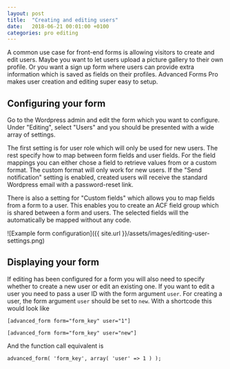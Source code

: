 ```yaml
---
layout: post
title:  "Creating and editing users"
date:   2018-06-21 00:01:00 +0100
categories: pro editing
---
```


A common use case for front-end forms is allowing visitors to create and edit users. Maybe you want to let users upload a picture gallery to their own profile. Or you want a sign up form where users can provide extra information which is saved as fields on their profiles. Advanced Forms Pro makes user creation and editing super easy to setup.

## Configuring your form

Go to the Wordpress admin and edit the form which you want to configure. Under "Editing", select "Users" and you should be presented with a wide array of settings.

The first setting is for user role which will only be used for new users. The rest specify how to map between form fields and user fields. For the field mappings you can either chose a field to retrieve values from or a custom format. The custom format will only work for new users. If the "Send notification" setting is enabled, created users will receive the standard Wordpress email with a password-reset link.

There is also a setting for "Custom fields" which allows you to map fields from a form to a user. This enables you to create an ACF field group which is shared between a form and users. The selected fields will the automatically be mapped without any code.

![Example form configuration]({{ site.url }}/assets/images/editing-user-settings.png)

## Displaying your form

If editing has been configured for a form you will also need to specify whether to create a new user or edit an existing one. If you want to edit a user you need to pass a user ID with the form argument `user`. For creating a user, the form argument `user` should be set to `new`. With a shortcode this would look like

`[advanced_form form="form_key" user="1"]`

`[advanced_form form="form_key" user="new"]`

And the function call equivalent is

`advanced_form( 'form_key', array( 'user' => 1 ) );`